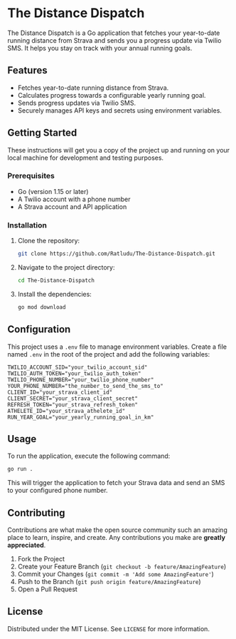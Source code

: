 # The Distance Dispatch

The Distance Dispatch is a Go application that fetches your year-to-date running distance from Strava and sends you a progress update via Twilio SMS. It helps you stay on track with your annual running goals.

## Features

*   Fetches year-to-date running distance from Strava.
*   Calculates progress towards a configurable yearly running goal.
*   Sends progress updates via Twilio SMS.
*   Securely manages API keys and secrets using environment variables.

## Getting Started

These instructions will get you a copy of the project up and running on your local machine for development and testing purposes.

### Prerequisites

*   Go (version 1.15 or later)
*   A Twilio account with a phone number
*   A Strava account and API application

### Installation

1.  Clone the repository:
    ```sh
    git clone https://github.com/Ratludu/The-Distance-Dispatch.git
    ```
2.  Navigate to the project directory:
    ```sh
    cd The-Distance-Dispatch
    ```
3.  Install the dependencies:
    ```sh
    go mod download
    ```

## Configuration

This project uses a `.env` file to manage environment variables. Create a file named `.env` in the root of the project and add the following variables:

```
TWILIO_ACCOUNT_SID="your_twilio_account_sid"
TWILIO_AUTH_TOKEN="your_twilio_auth_token"
TWILIO_PHONE_NUMBER="your_twilio_phone_number"
YOUR_PHONE_NUMBER="the_number_to_send_the_sms_to"
CLIENT_ID="your_strava_client_id"
CLIENT_SECRET="your_strava_client_secret"
REFRESH_TOKEN="your_strava_refresh_token"
ATHELETE_ID="your_strava_athelete_id"
RUN_YEAR_GOAL="your_yearly_running_goal_in_km"
```

## Usage

To run the application, execute the following command:

```sh
go run .
```

This will trigger the application to fetch your Strava data and send an SMS to your configured phone number.

## Contributing

Contributions are what make the open source community such an amazing place to learn, inspire, and create. Any contributions you make are **greatly appreciated**.

1.  Fork the Project
2.  Create your Feature Branch (`git checkout -b feature/AmazingFeature`)
3.  Commit your Changes (`git commit -m 'Add some AmazingFeature'`)
4.  Push to the Branch (`git push origin feature/AmazingFeature`)
5.  Open a Pull Request

## License

Distributed under the MIT License. See `LICENSE` for more information.
